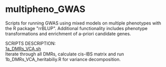 # multipheno_GWAS
Scripts for running GWAS using mixed models on multiple phenotypes with the R package "rrBLUP".
Additional functionality includes phenotype transformations and enrichment of a-priori candidate genes.

SCRIPTS DESCRIPTION: <br/>
[1a_DMRs_VCA.sh](https://github.com/Dario-Galanti/DMRs_VCA/blob/main/1a_DMRs_VCA.sh)<br/>
Iterate through all DMRs, calculate cis-IBS matrix and run 1b_DMRs_VCA_heritabiliy.R for variance decomposition.



